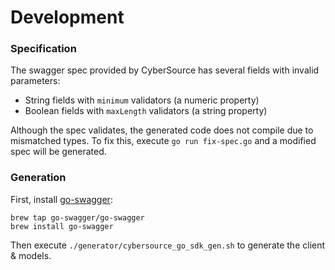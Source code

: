 # Development

### Specification
The swagger spec provided by CyberSource has several fields with invalid parameters:
- String fields with `minimum` validators (a numeric property)
- Boolean fields with `maxLength` validators (a string property)

Although the spec validates, the generated code does not compile due to mismatched types.  To fix this, execute `go run fix-spec.go` and a modified spec will be generated.

### Generation
First, install [go-swagger](https://github.com/go-swagger/go-swagger):
```
brew tap go-swagger/go-swagger
brew install go-swagger
```

Then execute `./generator/cybersource_go_sdk_gen.sh` to generate the client & models.
